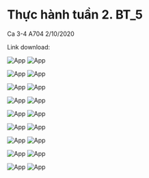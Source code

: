 # Thực hành tuần 2. BT_5

Ca 3-4 A704 2/10/2020

Link download: 

![App](./Debai/BT5_1.JPG)
![App](./BaiLam_HinhAnh/GBT5_1.JPG)

![App](./Debai/BT5_2.JPG)
![App](./BaiLam_HinhAnh/GBT5_2.JPG)

![App](./Debai/BT5_3.JPG)
![App](./BaiLam_HinhAnh/GBT5_3.JPG)

![App](./Debai/BT5_4.JPG)
![App](./BaiLam_HinhAnh/GBT5_4.JPG)

![App](./Debai/BT5_5.JPG)
![App](./BaiLam_HinhAnh/GBT5_5.JPG)

![App](./Debai/BT5_6.JPG)
![App](./BaiLam_HinhAnh/GBT5_6.JPG)

![App](./Debai/BT5_7.JPG)
![App](./BaiLam_HinhAnh/GBT5_7.JPG)

![App](./Debai/BT5_8.JPG)
![App](./BaiLam_HinhAnh/GBT5_8.JPG)

![App](./Debai/BT5_9.JPG)
![App](./BaiLam_HinhAnh/GBT5_9.JPG)
